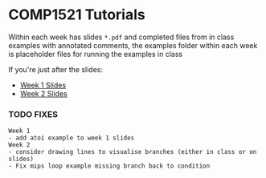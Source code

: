 # COMP1521 Tutorials
Within each week has slides `*.pdf` and completed files from in class examples with annotated comments,
the examples folder within each week is placeholder files for running the examples in class

If you're just after the slides:

- [Week 1 Slides](week1/Tutorial1.pdf)
- [Week 2 Slides](week2/Tutorial2.pdf)




















### TODO FIXES
    Week 1
    - add atoi example to week 1 slides
    Week 2
    - consider drawing lines to visualise branches (either in class or on slides)
    - Fix mips loop example missing branch back to condition